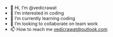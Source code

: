 - 👋 Hi, I’m @vedicrawat
- 👀 I’m interested in coding
- 🌱 I’m currently learning coding
- 💞️ I’m looking to collaborate on team work
- 📫 How to reach me vedicrawat@outlook.com

<!---
vedicrawat/vedicrawat is a ✨ special ✨ repository because its `README.md` (this file) appears on your GitHub profile.
You can click the Preview link to take a look at your changes.
--->
